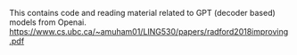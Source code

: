 This contains code and reading material related to GPT (decoder based) models from Openai.
https://www.cs.ubc.ca/~amuham01/LING530/papers/radford2018improving.pdf
